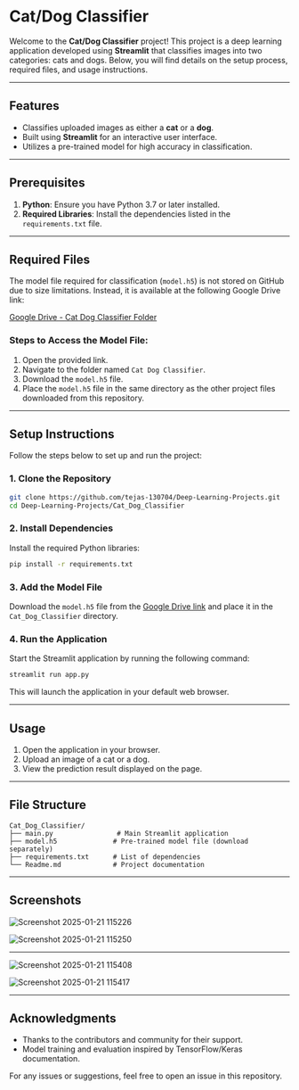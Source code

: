 # Cat/Dog Classifier

Welcome to the **Cat/Dog Classifier** project! This project is a deep learning application developed using **Streamlit** that classifies images into two categories: cats and dogs. Below, you will find details on the setup process, required files, and usage instructions.

---

## Features
- Classifies uploaded images as either a **cat** or a **dog**.
- Built using **Streamlit** for an interactive user interface.
- Utilizes a pre-trained model for high accuracy in classification.

---

## Prerequisites

1. **Python**: Ensure you have Python 3.7 or later installed.
2. **Required Libraries**: Install the dependencies listed in the `requirements.txt` file.

---

## Required Files

The model file required for classification (`model.h5`) is not stored on GitHub due to size limitations. Instead, it is available at the following Google Drive link:

[Google Drive - Cat Dog Classifier Folder](https://drive.google.com/drive/folders/1vmIo1fBBkf7hxCmg50Y2ErcSg5063fDL?usp=sharing)

### Steps to Access the Model File:
1. Open the provided link.
2. Navigate to the folder named `Cat Dog Classifier`.
3. Download the `model.h5` file.
4. Place the `model.h5` file in the same directory as the other project files downloaded from this repository.

---

## Setup Instructions

Follow the steps below to set up and run the project:

### 1. Clone the Repository
```bash
git clone https://github.com/tejas-130704/Deep-Learning-Projects.git
cd Deep-Learning-Projects/Cat_Dog_Classifier
```

### 2. Install Dependencies
Install the required Python libraries:
```bash
pip install -r requirements.txt
```

### 3. Add the Model File
Download the `model.h5` file from the [Google Drive link](https://drive.google.com/drive/folders/1vmIo1fBBkf7hxCmg50Y2ErcSg5063fDL?usp=sharing) and place it in the `Cat_Dog_Classifier` directory.

### 4. Run the Application
Start the Streamlit application by running the following command:
```bash
streamlit run app.py
```

This will launch the application in your default web browser.

---

## Usage

1. Open the application in your browser.
2. Upload an image of a cat or a dog.
3. View the prediction result displayed on the page.

---

## File Structure

```
Cat_Dog_Classifier/
├── main.py                # Main Streamlit application
├── model.h5              # Pre-trained model file (download separately)
├── requirements.txt      # List of dependencies
└── Readme.md             # Project documentation
```

---

## Screenshots


![Screenshot 2025-01-21 115226](https://github.com/user-attachments/assets/2ef0b991-6a1b-48e7-8ca2-6d0bc5bb2c82)


![Screenshot 2025-01-21 115250](https://github.com/user-attachments/assets/e5229f80-bed4-43a3-be4b-db90fd3a2588)

---

![Screenshot 2025-01-21 115408](https://github.com/user-attachments/assets/f8a523f0-6510-49ac-8b99-f58ff3cbb8c2)


![Screenshot 2025-01-21 115417](https://github.com/user-attachments/assets/c8d82512-8fc8-472a-81c5-49d53c48c801)


---

## Acknowledgments
- Thanks to the contributors and community for their support.
- Model training and evaluation inspired by TensorFlow/Keras documentation.

For any issues or suggestions, feel free to open an issue in this repository.


